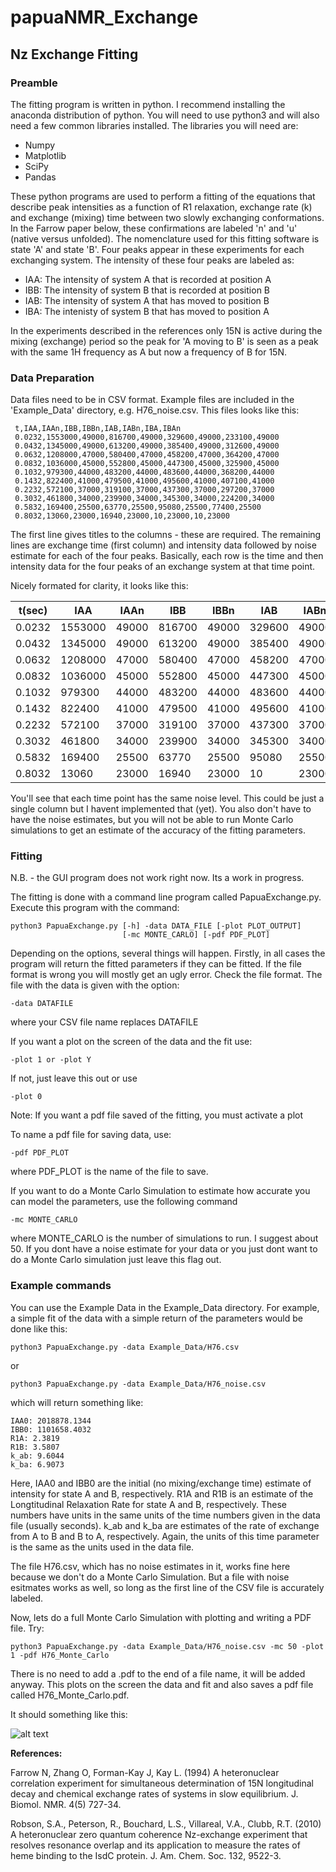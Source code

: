 # papuaNMR_Exchange

## Nz Exchange Fitting

### Preamble

The fitting program is written in python. I recommend installing the anaconda distribution of python. You will need to use python3 and will also need a few common libraries installed.  The libraries you will need are:

* Numpy
* Matplotlib
* SciPy
* Pandas

These python programs are used to perform a fitting of the equations that describe peak intensities as a function of R1 relaxation,  exchange rate (k) and exchange (mixing) time between two slowly exchanging conformations. In the Farrow paper below, these confirmations are labeled 'n' and 'u' (native versus unfolded). The nomenclature used for this fitting software is state 'A' and state 'B'. Four peaks appear in these experiments for each exchanging system. The intensity of these four peaks are labeled as:

* IAA: The intensity of system A that is recorded at position A
* IBB: The intensity of system B that is recorded at position B
* IAB: The intensity of system A that has moved to position B
* IBA: The intenisty of system B that has moved to position A

In the experiments described in the references only 15N is active during the mixing (exchange) period so the peak for 'A moving to B' is seen as a peak with the same 1H frequency as A but now a frequency of B for 15N. 

### Data Preparation

Data files need to be in CSV format. Example files are included in the 'Example_Data' directory, e.g. H76_noise.csv. This files looks like this:
```
 t,IAA,IAAn,IBB,IBBn,IAB,IABn,IBA,IBAn 
 0.0232,1553000,49000,816700,49000,329600,49000,233100,49000
 0.0432,1345000,49000,613200,49000,385400,49000,312600,49000
 0.0632,1208000,47000,580400,47000,458200,47000,364200,47000
 0.0832,1036000,45000,552800,45000,447300,45000,325900,45000
 0.1032,979300,44000,483200,44000,483600,44000,368200,44000
 0.1432,822400,41000,479500,41000,495600,41000,407100,41000
 0.2232,572100,37000,319100,37000,437300,37000,297200,37000
 0.3032,461800,34000,239900,34000,345300,34000,224200,34000
 0.5832,169400,25500,63770,25500,95080,25500,77400,25500
 0.8032,13060,23000,16940,23000,10,23000,10,23000
 ```

The first line gives titles to the columns - these are required. The remaining lines are exchange time (first column) and intensity data followed by noise estimate for each of the four peaks. Basically, each row is the time and then intensity data for the four peaks of an exchange system at that time point.  

Nicely formated for clarity, it looks like this:

|     t(sec)    |      IAA      |       IAAn    |      IBB      |      IBBn     |      IAB      |       IABn    |      IBA      |      IBAn     |
| --------- | --------- | --------- | --------- | --------- | --------- | --------- | --------- | ---------    |
|0.0232|1553000|49000|816700|49000|329600|49000|233100|49000|
|0.0432|1345000|49000|613200|49000|385400|49000|312600|49000|
|0.0632|1208000|47000|580400|47000|458200|47000|364200|47000|
|0.0832|1036000|45000|552800|45000|447300|45000|325900|45000|
|0.1032|979300|44000|483200|44000|483600|44000|368200|44000|
|0.1432|822400|41000|479500|41000|495600|41000|407100|41000|
|0.2232|572100|37000|319100|37000|437300|37000|297200|37000|
|0.3032|461800|34000|239900|34000|345300|34000|224200|34000|
|0.5832|169400|25500|63770|25500|95080|25500|77400|25500|
|0.8032|13060|23000|16940|23000|10|23000|10|23000|

You'll see that each time point has the same noise level. This could be just a single column but I havent implemented that (yet). You also don't have to have the noise estimates, but you will not be able to run Monte Carlo simulations to get an estimate of the accuracy of the fitting parameters. 

### Fitting

N.B. - the GUI program does not work right now. Its a work in progress.

The fitting is done with a command line program called PapuaExchange.py. Execute this program with the command:
```
python3 PapuaExchange.py [-h] -data DATA_FILE [-plot PLOT_OUTPUT]
                         [-mc MONTE_CARLO] [-pdf PDF_PLOT]
```
Depending on the options, several things will happen. Firstly, in all cases the program will return the fitted parameters if they can be fitted. If the file format is wrong you will mostly get an ugly error. Check the file format. The file with the data is given with the option:
```
-data DATAFILE
```
where your CSV file name replaces DATAFILE

If you want a plot on the screen of the data and the fit use:
```
-plot 1 or -plot Y
```
If not, just leave this out or use
```
-plot 0
```
Note: If you want a pdf file saved of the fitting, you must activate a plot 

To name a pdf file for saving data, use:
```
-pdf PDF_PLOT
```
where PDF_PLOT is the name of the file to save.

If you want to do a Monte Carlo Simulation to estimate how accurate you can model the parameters, use the following command
```
-mc MONTE_CARLO
```
where MONTE_CARLO is the number of simulations to run. I suggest about 50. If you dont have a noise estimate for your data or you just dont want to do a Monte Carlo simulation just leave this flag out. 

### Example commands

You can use the Example Data in the Example_Data directory. For example, a simple fit of the data with a simple return of the parameters would be done like this:

```
python3 PapuaExchange.py -data Example_Data/H76.csv
```
or
```
python3 PapuaExchange.py -data Example_Data/H76_noise.csv
```

which will return something like:
```
IAA0: 2018878.1344
IBB0: 1101658.4032
R1A: 2.3819
R1B: 3.5807
k_ab: 9.6044
k_ba: 6.9073
```
Here, IAA0 and IBB0 are the initial (no mixing/exchange time) estimate of intensity for state A and B, respectively. R1A and R1B is an estimate of the Longtitudinal Relaxation Rate for state A and B, respectively. These numbers have units in the same units of the time numbers given in the data file (usually seconds). k_ab and k_ba are estimates of the rate of exchange from A to B and B to A, respectively. Again, the units of this time parameter is the same as the units used in the data file. 

The file H76.csv, which has no noise estimates in it, works fine here because we don't do a Monte Carlo Simulation. But a file with noise esitmates works as well, so long as the first line of the CSV file is accurately labeled. 

Now, lets do a full Monte Carlo Simulation with plotting and writing a PDF file. Try:
```
python3 PapuaExchange.py -data Example_Data/H76_noise.csv -mc 50 -plot 1 -pdf H76_Monte_Carlo
```
There is no need to add a .pdf to the end of a file name, it will be added anyway. This plots on the screen the data and fit and also saves a pdf file called H76_Monte_Carlo.pdf.

It should something like this:

![alt text](https://raw.githubusercontent.com/nomadiq/papuaNMR_Exchange/blob/master/Example_Data/H76_Monte_Carlo.png)

**References:**

Farrow N, Zhang O, Forman-Kay J, Kay L. (1994) A heteronuclear correlation experiment for simultaneous determination of 15N longitudinal decay and chemical exchange rates of systems in slow equilibrium. J. Biomol. NMR. 4(5) 727-34.

Robson, S.A., Peterson, R., Bouchard, L.S., Villareal, V.A., Clubb, R.T. (2010) A heteronuclear zero quantum coherence Nz-exchange experiment that resolves resonance overlap and its application to measure the rates of heme binding to the IsdC protein. J. Am. Chem. Soc. 132, 9522-3.
